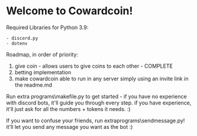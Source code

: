 # Welcome to Cowardcoin!

Required Libraries for Python 3.9:
```
- discord.py
- dotenv
```

Roadmap, in order of priority:
1. give coin - allows users to give coins to each other - COMPLETE
2. betting implementation
3. make cowardcoin able to run in any server simply using an invite link in the readme.md

Run extra programs\makefile.py to get started - if you have no experience with discord bots, it'll guide you through every step. if you have experience, it'll just ask for all the numbers + tokens it needs. :)

If you want to confuse your friends, run extraprograms\sendmessage.py! it'll let you send any message you want as the bot :)
